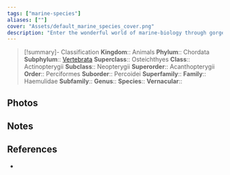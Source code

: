 ```yaml
---
tags: ["marine-species"]
aliases: [""]
cover: "Assets/default_marine_species_cover.png"
description: "Enter the wonderful world of marine-biology through gorgeous underwater pictures of marine animals. Haemulidae is the family of grunts fish."
---
```

> [!summary]- Classification
**Kingdom**:: Animals
**Phylum**:: Chordata
**Subphylum**:: [Vertebrata](Vertebrata.md)
**Superclass**:: Osteichthyes
**Class**:: Actinopterygii
**Subclass**:: Neopterygii 
**Superorder**:: Acanthopterygii
**Order**:: Perciformes
**Suborder**:: Percoidei
**Superfamily**::
**Family**:: Haemulidae
**Subfamily**::
**Genus**::
**Species**::
**Vernacular**::

## Photos

## Notes

## References
- 